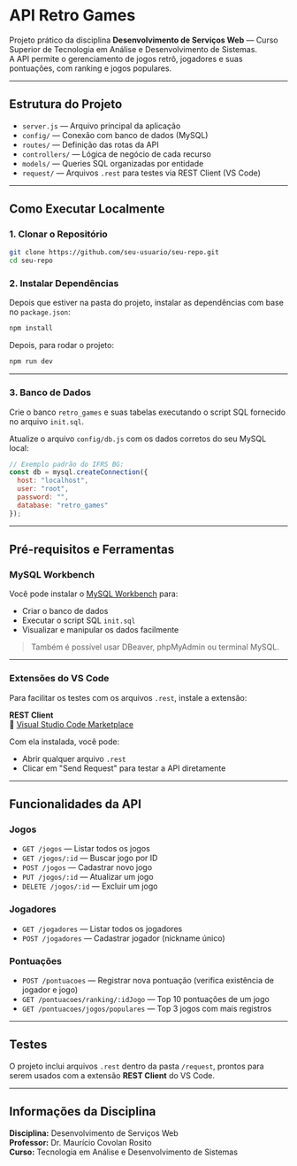 
# API Retro Games

Projeto prático da disciplina **Desenvolvimento de Serviços Web** — Curso Superior de Tecnologia em Análise e Desenvolvimento de Sistemas.  
A API permite o gerenciamento de jogos retrô, jogadores e suas pontuações, com ranking e jogos populares.

---

## Estrutura do Projeto

- `server.js` — Arquivo principal da aplicação
- `config/` — Conexão com banco de dados (MySQL)
- `routes/` — Definição das rotas da API
- `controllers/` — Lógica de negócio de cada recurso
- `models/` — Queries SQL organizadas por entidade
- `request/` — Arquivos `.rest` para testes via REST Client (VS Code)

---

## Como Executar Localmente

### 1. Clonar o Repositório
```bash
git clone https://github.com/seu-usuario/seu-repo.git
cd seu-repo
```

### 2. Instalar Dependências

Depois que estiver na pasta do projeto, instalar as dependências com base no `package.json`:

```bash
npm install
```

Depois, para rodar o projeto:
```bash
npm run dev
```

---

### 3. Banco de Dados

Crie o banco `retro_games` e suas tabelas executando o script SQL fornecido no arquivo `init.sql`.

Atualize o arquivo `config/db.js` com os dados corretos do seu MySQL local:

```js
// Exemplo padrão do IFRS BG:
const db = mysql.createConnection({
  host: "localhost",
  user: "root",
  password: "", 
  database: "retro_games"
});
```

---

## Pré-requisitos e Ferramentas

### MySQL Workbench

Você pode instalar o [MySQL Workbench](https://dev.mysql.com/downloads/workbench/) para:
- Criar o banco de dados
- Executar o script SQL `init.sql`
- Visualizar e manipular os dados facilmente

> Também é possível usar DBeaver, phpMyAdmin ou terminal MySQL.

---

### Extensões do VS Code

Para facilitar os testes com os arquivos `.rest`, instale a extensão:

 **REST Client**  
🔗 [Visual Studio Code Marketplace](https://marketplace.visualstudio.com/items?itemName=humao.rest-client)

Com ela instalada, você pode:
- Abrir qualquer arquivo `.rest`
- Clicar em "Send Request" para testar a API diretamente

---

## Funcionalidades da API

### Jogos
- `GET /jogos` — Listar todos os jogos
- `GET /jogos/:id` — Buscar jogo por ID
- `POST /jogos` — Cadastrar novo jogo
- `PUT /jogos/:id` — Atualizar um jogo
- `DELETE /jogos/:id` — Excluir um jogo

### Jogadores
- `GET /jogadores` — Listar todos os jogadores
- `POST /jogadores` — Cadastrar jogador (nickname único)

### Pontuações
- `POST /pontuacoes` — Registrar nova pontuação (verifica existência de jogador e jogo)
- `GET /pontuacoes/ranking/:idJogo` — Top 10 pontuações de um jogo
- `GET /pontuacoes/jogos/populares` — Top 3 jogos com mais registros

---

## Testes

O projeto inclui arquivos `.rest` dentro da pasta `/request`, prontos para serem usados com a extensão **REST Client** do VS Code.

---

## Informações da Disciplina

**Disciplina:** Desenvolvimento de Serviços Web  
**Professor:** Dr. Maurício Covolan Rosito  
**Curso:** Tecnologia em Análise e Desenvolvimento de Sistemas
